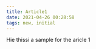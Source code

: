 ```yaml
---
title: Article1
date: 2021-04-26 00:28:58
tags: new, initial
---
```


Hie thissi a sample for the aricle 1

